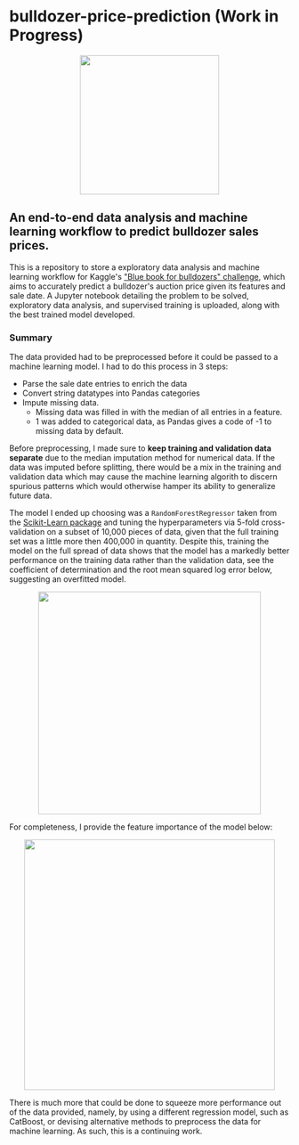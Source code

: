 # bulldozer-price-prediction (Work in Progress)

<p align="center">
<img src="https://user-images.githubusercontent.com/86231828/125293986-442f0180-e367-11eb-9a0e-024d517a6d36.jpg" height=250 width=auto>  
</p>

## An end-to-end data analysis and machine learning workflow to predict bulldozer sales prices.

This is a repository to store a exploratory data analysis and machine learning workflow for Kaggle's ["Blue book for bulldozers" challenge](https://www.kaggle.com/c/bluebook-for-bulldozers/), which aims to accurately predict a bulldozer's auction price given its features and sale date. A Jupyter notebook detailing the problem to be solved, exploratory data analysis, and supervised training is uploaded, along with the best trained model developed.

### Summary

The data provided had to be preprocessed before it could be passed to a machine learning model. I had to do this process in 3 steps:
* Parse the sale date entries to enrich the data
* Convert string datatypes into Pandas categories
* Impute missing data.
  * Missing data was filled in with the median of all entries in a feature.
  * 1 was added to categorical data, as Pandas gives a code of -1 to missing data by default.  

Before preprocessing, I made sure to **keep training and validation data separate** due to the median imputation method for numerical data. If the data was imputed before splitting, there would be a mix in the training and validation data which may cause the machine learning algorith to discern spurious patterns which would otherwise hamper its ability to generalize future data.

The model I ended up choosing was a `RandomForestRegressor` taken from the [Scikit-Learn package](https://scikit-learn.org/stable/modules/generated/sklearn.ensemble.RandomForestRegressor.html) and tuning the hyperparameters via 5-fold cross-validation on a subset of 10,000 pieces of data, given that the full training set was a little more then 400,000 in quantity. Despite this, training the model on the full spread of data shows that the model has a markedly better performance on the training data rather than the validation data, see the coefficient of determination and the root mean squared log error below, suggesting an overfitted model.

<p align="center">
<img src="https://user-images.githubusercontent.com/86231828/125293048-63795f00-e366-11eb-8f0a-202f1bdce658.jpg" height=400 width=auto>  
</p>

For completeness, I provide the feature importance of the model below:

<p align="center">
<img src="https://user-images.githubusercontent.com/86231828/125294167-66288400-e367-11eb-9809-f8b0388a5d57.jpg" height=450, width=auto>
</p>

There is much more that could be done to squeeze more performance out of the data provided, namely, by using a different regression model, such as CatBoost, or devising alternative methods to preprocess the data for machine learning. As such, this is a continuing work.
